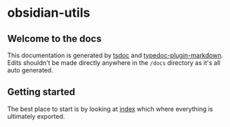 # obsidian-utils

## Welcome to the docs

This documentation is generated by [tsdoc](https://github.com/xperiments/TSDoc) and [typedoc-plugin-markdown](https://www.npmjs.com/package/typedoc-plugin-markdown). Edits shouldn't be made directly anywhere in the `/docs` directory as it's all auto generated.

## Getting started

The best place to start is by looking at [index](modules/index.md) which where everything is ultimately exported.
